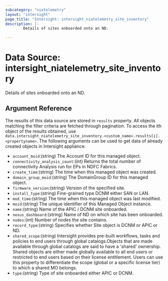 ```yaml
---
subcategory: "niatelemetry"
layout: "intersight"
page_title: "Intersight: intersight_niatelemetry_site_inventory"
description: |-
        Details of sites onboarded onto an ND.

---
```


# Data Source: intersight_niatelemetry_site_inventory
Details of sites onboarded onto an ND.
## Argument Reference
The results of this data source are stored in `results` property.
All objects matching the filter criteria are fetched through pagination.
To access the ith object of the results obtained, use `data.intersight_niatelemetry_site_inventory.<custom_name>.results[i].<propertyname>`.
The following arguments can be used to get data of already created objects in Intersight appliance:
* `account_moid`:(string) The Account ID for this managed object. 
* `connectivity_analysis_count`:(int) Returns the total number of connectivity Analysis run for EPs in NDFC Fabrics. 
* `create_time`:(string) The time when this managed object was created. 
* `domain_group_moid`:(string) The DomainGroup ID for this managed object. 
* `firmware_version`:(string) Version of the specified site. 
* `install_type`:(string) Fine-grained type DCNM either SAN or LAN. 
* `mod_time`:(string) The time when this managed object was last modified. 
* `moid`:(string) The unique identifier of this Managed Object instance. 
* `name`:(string) Name of the APIC / DCNM site onboarded. 
* `nexus_dashboard`:(string) Name of ND on which site has been onboarded. 
* `nodes`:(int) Number of nodes the site contains. 
* `record_type`:(string) Specifies whether Site object is DCNM or APIC or ND. 
* `shared_scope`:(string) Intersight provides pre-built workflows, tasks and policies to end users through global catalogs.Objects that are made available through global catalogs are said to have a 'shared' ownership. Shared objects are either made globally available to all end users or restricted to end users based on their license entitlement. Users can use this property to differentiate the scope (global or a specific license tier) to which a shared MO belongs. 
* `type`:(string) Type of site onboarded either APIC or DCNM. 
 
